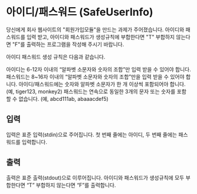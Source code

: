 # 아이디/패스워드 (SafeUserInfo)

당신에게 회사 웹사이트의 "회원가입모듈"을 만드는 과제가 주어졌습니다. 아이디와 패스워드를 입력 받고, 아이디와 패스워드가 생성규칙에 부합한다면 "T" 부합하지 않는다면 "F"를 출력하는 프로그램을 작성해 주시기 바랍니다.

아이디 패스워드 생성 규칙은 다음과 같습니다.

아이디는 6-12자 이내의 “알파벳 소문자와 숫자의 조합”만 입력 받을 수 있어야 합니다.
패스워드는 8~16자 이내의 “알파벳 소문자와 숫자의 조합”만을 입력 받을 수 있어야 합니다.
아이디/패스워드에는 숫자와 알파벳 소문자가 한 개 이상씩 포함되어야 합니다. (예, tiger123, monkey2)
패스워드는 연속으로 동일한 3개의 문자 또는 숫자를 포함 할 수 없습니다. (예, abcd111ab, abaaacdef5)

## 입력
입력은 표준 입력(stdin)으로 주어집니다.
첫 번째 줄에는 아이디, 두 번째 줄에는 패스워드를 입력합니다.

## 출력
출력은 표준 출력(stdout)으로 이루어집니다.
아이디와 패스워드가 생성규칙에 모두 부합한다면 “T” 부합하지 않는다면 “F”를 출력합니다.